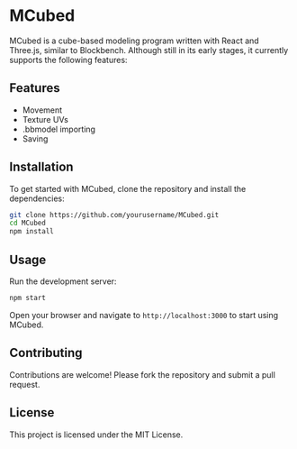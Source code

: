 # MCubed

MCubed is a cube-based modeling program written with React and Three.js, similar to Blockbench. Although still in its early stages, it currently supports the following features:

## Features

- Movement
- Texture UVs
- .bbmodel importing
- Saving

## Installation

To get started with MCubed, clone the repository and install the dependencies:

```bash
git clone https://github.com/yourusername/MCubed.git
cd MCubed
npm install
```

## Usage

Run the development server:

```bash
npm start
```

Open your browser and navigate to `http://localhost:3000` to start using MCubed.

## Contributing

Contributions are welcome! Please fork the repository and submit a pull request.

## License

This project is licensed under the MIT License.
